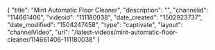 {
    "title": "Mint Automatic Floor Cleaner",
    "description": "",
    "channelid": "114661406",
    "videoid": "111180038",
    "date_created": "1502923737",
    "date_modified": "1504247458",
    "type": "captivate",
    "layout": "channelVideo",
    "url": "\/latest-videos\/mint-automatic-floor-cleaner\/114661406-111180038"
}